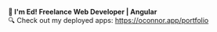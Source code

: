 **:wave: I'm Ed! Freelance Web Developer | Angular**<br>
:mag: Check out my deployed apps: https://oconnor.app/portfolio
